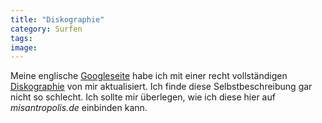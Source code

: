 ```yaml
---
title: "Diskographie"
category: Surfen
tags: 
image: 
---
```


Meine englische [Googleseite](http://www.googlepages.com) habe ich mit einer recht vollständigen [Diskographie](http://misantropolis.googlepages.com/) von mir aktualisiert. Ich finde diese Selbstbeschreibung gar nicht so schlecht. Ich sollte mir überlegen, wie ich diese hier auf *misantropolis.de* einbinden kann.